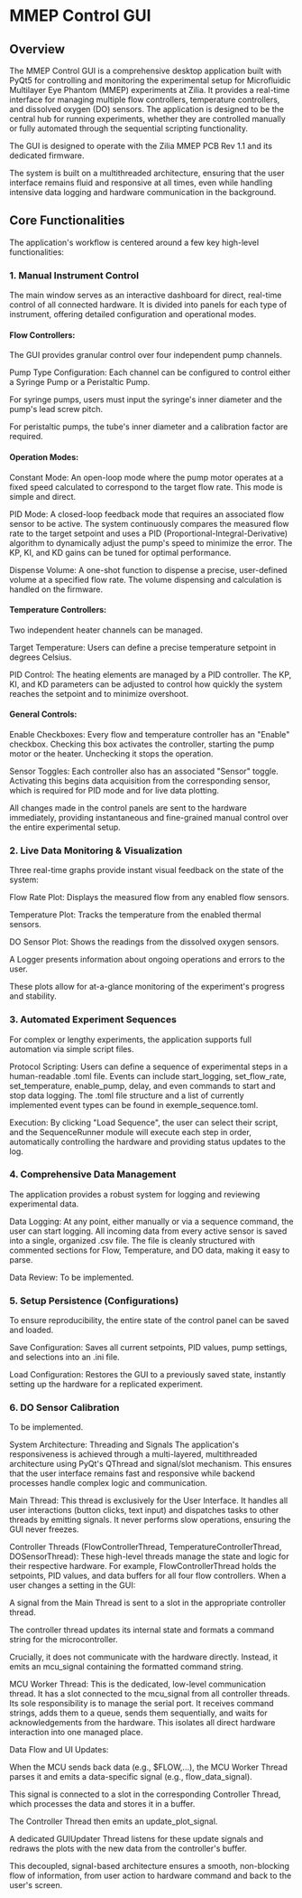 # MMEP Control GUI
## Overview
The MMEP Control GUI is a comprehensive desktop application built with PyQt5 for controlling and monitoring the experimental setup for Microfluidic Multilayer Eye Phantom (MMEP) experiments at Zilia. It provides a real-time interface for managing multiple flow controllers, temperature controllers, and dissolved oxygen (DO) sensors. The application is designed to be the central hub for running experiments, whether they are controlled manually or fully automated through the sequential scripting functionality.

The GUI is designed to operate with the Zilia MMEP PCB Rev 1.1 and its dedicated firmware.

The system is built on a multithreaded architecture, ensuring that the user interface remains fluid and responsive at all times, even while handling intensive data logging and hardware communication in the background.

## Core Functionalities
The application's workflow is centered around a few key high-level functionalities:

### 1. Manual Instrument Control
The main window serves as an interactive dashboard for direct, real-time control of all connected hardware. It is divided into panels for each type of instrument, offering detailed configuration and operational modes.

#### Flow Controllers:
The GUI provides granular control over four independent pump channels.

Pump Type Configuration: Each channel can be configured to control either a Syringe Pump or a Peristaltic Pump.

For syringe pumps, users must input the syringe's inner diameter and the pump's lead screw pitch.

For peristaltic pumps, the tube's inner diameter and a calibration factor are required.

#### Operation Modes:

Constant Mode: An open-loop mode where the pump motor operates at a fixed speed calculated to correspond to the target flow rate. This mode is simple and direct.

PID Mode: A closed-loop feedback mode that requires an associated flow sensor to be active. The system continuously compares the measured flow rate to the target setpoint and uses a PID (Proportional-Integral-Derivative) algorithm to dynamically adjust the pump's speed to minimize the error. The KP, KI, and KD gains can be tuned for optimal performance.

Dispense Volume: A one-shot function to dispense a precise, user-defined volume at a specified flow rate. The volume dispensing and calculation is handled on the firmware.

#### Temperature Controllers:
Two independent heater channels can be managed.

Target Temperature: Users can define a precise temperature setpoint in degrees Celsius.

PID Control: The heating elements are managed by a PID controller. The KP, KI, and KD parameters can be adjusted to control how quickly the system reaches the setpoint and to minimize overshoot.

#### General Controls:

Enable Checkboxes: Every flow and temperature controller has an "Enable" checkbox. Checking this box activates the controller, starting the pump motor or the heater. Unchecking it stops the operation.

Sensor Toggles: Each controller also has an associated "Sensor" toggle. Activating this begins data acquisition from the corresponding sensor, which is required for PID mode and for live data plotting.

All changes made in the control panels are sent to the hardware immediately, providing instantaneous and fine-grained manual control over the entire experimental setup.

### 2. Live Data Monitoring & Visualization
Three real-time graphs provide instant visual feedback on the state of the system:

Flow Rate Plot: Displays the measured flow from any enabled flow sensors.

Temperature Plot: Tracks the temperature from the enabled thermal sensors.

DO Sensor Plot: Shows the readings from the dissolved oxygen sensors.

A Logger presents information about ongoing operations and errors to the user.

These plots allow for at-a-glance monitoring of the experiment's progress and stability.

### 3. Automated Experiment Sequences
For complex or lengthy experiments, the application supports full automation via simple script files.

Protocol Scripting: Users can define a sequence of experimental steps in a human-readable .toml file. Events can include start_logging, set_flow_rate, set_temperature, enable_pump, delay, and even commands to start and stop data logging. The .toml file structure and a list of currently implemented event types can be found in exemple_sequence.toml.

Execution: By clicking "Load Sequence", the user can select their script, and the SequenceRunner module will execute each step in order, automatically controlling the hardware and providing status updates to the log.

### 4. Comprehensive Data Management
The application provides a robust system for logging and reviewing experimental data.

Data Logging: At any point, either manually or via a sequence command, the user can start logging. All incoming data from every active sensor is saved into a single, organized .csv file. The file is cleanly structured with commented sections for Flow, Temperature, and DO data, making it easy to parse.

Data Review: To be implemented.

### 5. Setup Persistence (Configurations)
To ensure reproducibility, the entire state of the control panel can be saved and loaded.

Save Configuration: Saves all current setpoints, PID values, pump settings, and selections into an .ini file.

Load Configuration: Restores the GUI to a previously saved state, instantly setting up the hardware for a replicated experiment.

### 6. DO Sensor Calibration
To be implemented.

System Architecture: Threading and Signals
The application's responsiveness is achieved through a multi-layered, multithreaded architecture using PyQt's QThread and signal/slot mechanism. This ensures that the user interface remains fast and responsive while backend processes handle complex logic and communication.

Main Thread: This thread is exclusively for the User Interface. It handles all user interactions (button clicks, text input) and dispatches tasks to other threads by emitting signals. It never performs slow operations, ensuring the GUI never freezes.

Controller Threads (FlowControllerThread, TemperatureControllerThread, DOSensorThread): These high-level threads manage the state and logic for their respective hardware. For example, FlowControllerThread holds the setpoints, PID values, and data buffers for all four flow controllers. When a user changes a setting in the GUI:

A signal from the Main Thread is sent to a slot in the appropriate controller thread.

The controller thread updates its internal state and formats a command string for the microcontroller.

Crucially, it does not communicate with the hardware directly. Instead, it emits an mcu_signal containing the formatted command string.

MCU Worker Thread: This is the dedicated, low-level communication thread. It has a slot connected to the mcu_signal from all controller threads. Its sole responsibility is to manage the serial port. It receives command strings, adds them to a queue, sends them sequentially, and waits for acknowledgements from the hardware. This isolates all direct hardware interaction into one managed place.

Data Flow and UI Updates:

When the MCU sends back data (e.g., $FLOW,...), the MCU Worker Thread parses it and emits a data-specific signal (e.g., flow_data_signal).

This signal is connected to a slot in the corresponding Controller Thread, which processes the data and stores it in a buffer.

The Controller Thread then emits an update_plot_signal.

A dedicated GUIUpdater Thread listens for these update signals and redraws the plots with the new data from the controller's buffer.

This decoupled, signal-based architecture ensures a smooth, non-blocking flow of information, from user action to hardware command and back to the user's screen.